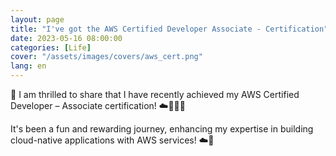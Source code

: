 ```yaml
---
layout: page
title: "I've got the AWS Certified Developer Associate - Certification"
date: 2023-05-16 08:00:00
categories: [Life]
cover: "/assets/images/covers/aws_cert.png"
lang: en
---
```


🎉 I am thrilled to share that I have recently achieved my AWS Certified Developer – Associate certification! ☁️🧑🏻‍💻

It's been a fun and rewarding journey, enhancing my expertise in building cloud-native applications with AWS services! ☁️🔭

<div data-iframe-width="700" data-iframe-height="270" data-share-badge-id="8f35d087-b608-48a4-9c72-36dc29ac6c92" data-share-badge-host="https://www.credly.com"></div><script type="text/javascript" async src="//cdn.credly.com/assets/utilities/embed.js"></script>
